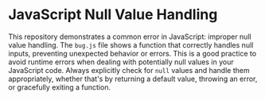 # JavaScript Null Value Handling

This repository demonstrates a common error in JavaScript: improper null value handling.  The `bug.js` file shows a function that correctly handles null inputs, preventing unexpected behavior or errors. This is a good practice to avoid runtime errors when dealing with potentially null values in your JavaScript code.  Always explicitly check for `null` values and handle them appropriately, whether that's by returning a default value, throwing an error, or gracefully exiting a function.